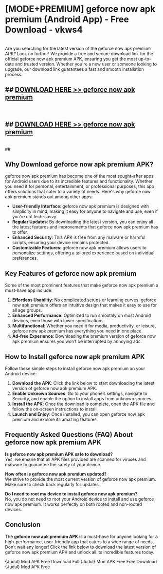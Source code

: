 # [MODE+PREMIUM] geforce now apk premium (Android App) - Free Download - vkws4 <br>
<br>
Are you searching for the latest version of the geforce now apk premium APK? Look no further! We provide a free and secure download link for the official geforce now apk premium APK, ensuring you get the most up-to-date and trusted version. Whether you're a new user or someone looking to upgrade, our download link guarantees a fast and smooth installation process.


## ##  [DOWNLOAD HERE >> geforce now apk premium](http://freeplayer.one?title=geforce_now_apk_premium&ref=apk1)
  <br>

##  ## [DOWNLOAD HERE >> geforce now apk premium](http://freeplayer.one?title=geforce_now_apk_premium&ref=apk1)
  <br>
  ##



## Why Download geforce now apk premium APK?

geforce now apk premium has become one of the most sought-after apps for Android users due to its incredible features and functionality. Whether you need it for personal, entertainment, or professional purposes, this app offers solutions that cater to a variety of needs. Here's why geforce now apk premium stands out among other apps:

- **User-friendly Interface**: geforce now apk premium is designed with simplicity in mind, making it easy for anyone to navigate and use, even if you’re not tech-savvy.
- **Regular Updates**: By downloading the latest version, you can enjoy all the latest features and improvements that geforce now apk premium has to offer.
- **Enhanced Security**: This APK is free from any malware or harmful scripts, ensuring your device remains protected.
- **Customizable Features**: geforce now apk premium allows users to personalize settings, offering a tailored experience based on individual preferences.

## Key Features of geforce now apk premium

Some of the most prominent features that make geforce now apk premium a must-have app include:

1. **Effortless Usability**: No complicated setups or learning curves. geforce now apk premium offers an intuitive design that makes it easy to use for all age groups.
2. **Enhanced Performance**: Optimized to run smoothly on most Android devices, even those with lower specifications.
3. **Multifunctional**: Whether you need it for media, productivity, or leisure, geforce now apk premium has everything you need in one place.
4. **Ad-free Experience**: Downloading the premium version of geforce now apk premium ensures you won’t be interrupted by annoying ads.

## How to Install geforce now apk premium APK

Follow these simple steps to install geforce now apk premium on your Android device:

1. **Download the APK**: Click the link below to start downloading the latest version of geforce now apk premium APK.
2. **Enable Unknown Sources**: Go to your phone’s settings, navigate to Security, and enable the option to install apps from unknown sources.
3. **Install the APK**: Once the download is complete, open the APK file and follow the on-screen instructions to install.
4. **Launch and Enjoy**: Once installed, you can open geforce now apk premium and explore its amazing features.

## Frequently Asked Questions (FAQ) About geforce now apk premium APK

**Is geforce now apk premium APK safe to download?**  
Yes, we ensure that all APK files provided are scanned for viruses and malware to guarantee the safety of your device.

**How often is geforce now apk premium updated?**  
We strive to provide the most current version of geforce now apk premium. Make sure to check back regularly for updates.

**Do I need to root my device to install geforce now apk premium?**  
No, you do not need to root your Android device to install and use geforce now apk premium. It works perfectly on both rooted and non-rooted devices.

## Conclusion

The **geforce now apk premium APK** is a must-have for anyone looking for a high-performance, user-friendly app that caters to a wide range of needs. Don’t wait any longer! Click the link below to download the latest version of geforce now apk premium APK and unlock all its incredible features today.

{Judul} Mod APK Free
Download Full {Judul} Mod APK Free
Free Download {Judul} Mod APK Free

